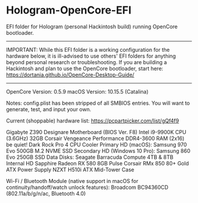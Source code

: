 # Hologram-OpenCore-EFI
EFI folder for Hologram (personal Hackintosh build) running OpenCore bootloader.

---

IMPORTANT: While this EFI folder is a working configuration for the hardware below, it is ill-advised to use others' EFI folders for anything beyond
personal research or troubleshooting. If you are building a Hackintosh and plan to use the OpenCore bootloader, start here: 
https://dortania.github.io/OpenCore-Desktop-Guide/

---

OpenCore Version: 0.5.9
macOS Version: 10.15.5 (Catalina)

Notes: config.plist has been stripped of all SMBIOS entries. You will want to generate, test, and input your own.

Current (shoppable) hardware list:
https://pcpartpicker.com/list/gQf4f9

Gigabyte Z390 Designare Motherboard (BIOS Ver. F8)
Intel i9-9900K CPU (3.6GHz)
32GB Corsair Vengeance Performance DDR4-3600 RAM (2x16)
be quiet! Dark Rock Pro 4 CPU Cooler
Primary HD (macOS): Samsung 970 Evo 500GB M.2 NVME SSD
Secondary HD (Windows 10 Pro): Samsung 860 Evo 250GB SSD
Data Disks: Seagate Barracuda Compute 4TB & 8TB Internal HD
Sapphire Radeon RX 580 8GB Pulse
Corsair RMx 850 80+ Gold ATX Power Supply
NZXT H510i ATX Mid-Tower Case

Wi-Fi / Bluetooth Module (native support in macOS for continuity/handoff/watch unlock features):
Broadcom BC94360CD (802.11a/b/g/n/ac, Bluetooth 4.0)

